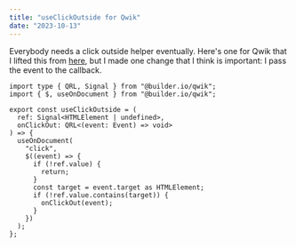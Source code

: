 ```yaml
---
title: "useClickOutside for Qwik"
date: "2023-10-13"
---
```


Everybody needs a click outside helper eventually.
Here's one for Qwik that I lifted this from [here](https://code.build/p/RUGSxMmSnVizh6UTBoSJ17/building-a-custom-menu-hook-with-qwik), but I made one change that I think is important: I pass the event to the callback.

```
import type { QRL, Signal } from "@builder.io/qwik";
import { $, useOnDocument } from "@builder.io/qwik";

export const useClickOutside = (
  ref: Signal<HTMLElement | undefined>,
  onClickOut: QRL<(event: Event) => void>
) => {
  useOnDocument(
    "click",
    $((event) => {
      if (!ref.value) {
        return;
      }
      const target = event.target as HTMLElement;
      if (!ref.value.contains(target)) {
        onClickOut(event);
      }
    })
  );
};
```
